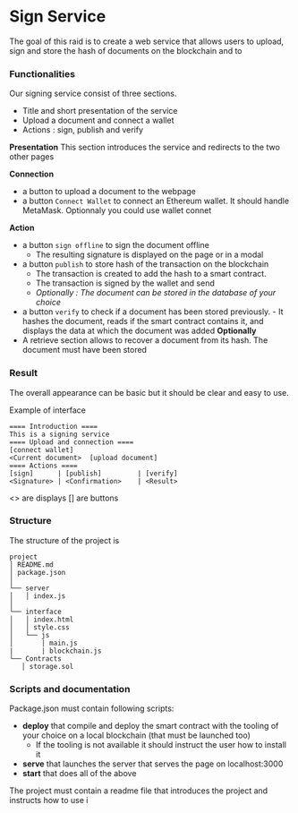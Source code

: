 # Sign Service

The goal of this raid is to create a web service that allows users to upload, sign and store the hash of documents on the blockchain and to

### Functionalities

Our signing service consist of three sections.

- Title and short presentation of the service
- Upload a document and connect a wallet
- Actions : sign, publish and verify

**Presentation**
This section introduces the service and redirects to the two other pages

**Connection**

- a button to upload a document to the webpage
- a button `Connect Wallet` to connect an Ethereum wallet. It should handle MetaMask. Optionnaly you could use wallet connet

**Action**

- a button `sign offline` to sign the document offline
  - The resulting signature is displayed on the page or in a modal
- a button `publish` to store hash of the transaction on the blockchain
  - The transaction is created to add the hash to a smart contract.
  - The transaction is signed by the wallet and send
  - _Optionally : The document can be stored in the database of your choice_
- a button `verify` to check if a document has been stored previously. - It hashes the document, reads if the smart contract contains it, and displays the data at which the document was added
  **Optionally**
- A retrieve section allows to recover a document from its hash. The document must have been stored

### Result

The overall appearance can be basic but it should be clear and easy to use.

Example of interface

```console
==== Introduction ====
This is a signing service
==== Upload and connection ====
[connect wallet]
<Current document>  [upload document]
==== Actions ====
[sign]      | [publish]         | [verify]
<Signature> | <Confirmation>    | <Result>
```

<> are displays
[] are buttons

### Structure

The structure of the project is

```console
project
│ README.md
│ package.json
│
└── server
│   │ index.js
│
└── interface
│   │ index.html
│   │ style.css
│   └── js
│       | main.js
|       | blockchain.js
└── Contracts
   │ storage.sol

```

### Scripts and documentation

Package.json must contain following scripts:

- **deploy** that compile and deploy the smart contract with the tooling of your choice on a local blockchain (that must be launched too)
  - If the tooling is not available it should instruct the user how to install it
- **serve** that launches the server that serves the page on localhost:3000
- **start** that does all of the above

The project must contain a readme file that introduces the project and instructs how to use i
